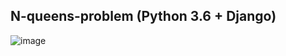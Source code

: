 ## N-queens-problem (Python 3.6 + Django)
![image](https://user-images.githubusercontent.com/32244962/38620316-da06687a-3da6-11e8-83f0-4a5758a96bb8.png)
